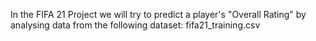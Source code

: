 In the FIFA 21 Project we will try to predict a player's "Overall Rating" by analysing data from the following dataset: fifa21_training.csv
